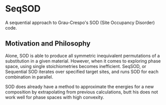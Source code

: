 # SeqSOD

A sequential approach to Grau-Crespo's SOD (Site Occupancy Disorder) code.

## Motivation and Philosophy

Alone, SOD is able to produce all symmetric inequivalent permutations of a substitution in a given material. However, when it comes to exploring phase space, using single stoichiometries becomes inefficient. SeqSOD, or Sequential SOD iterates over specified target sites, and runs SOD for each combination in parallel. 

SOD does already have a method to approximate the energies for a new composition by extrapolating from previous calculations, butt his does not work well for phase spaces with high convexity.
